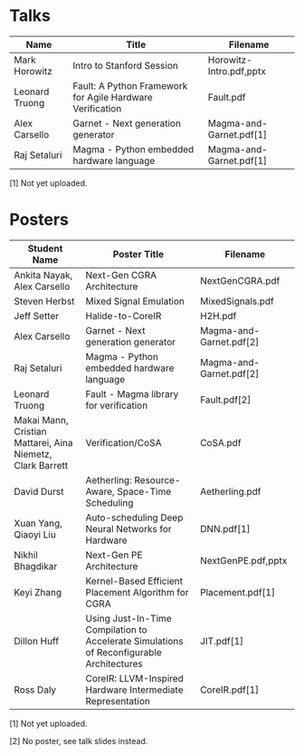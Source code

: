 # Talks
| Name           | Title	             | Filename     |
| ------------   | ------------              | ------------ |
| Mark Horowitz  | Intro to Stanford Session | Horowitz-Intro.pdf,pptx |
| Leonard Truong | Fault: A Python Framework for Agile Hardware Verification | Fault.pdf |
| Alex Carsello  | Garnet - Next generation generator        | Magma-and-Garnet.pdf[1] |
| Raj Setaluri   | Magma - Python embedded hardware language | Magma-and-Garnet.pdf[1] |

[1] Not yet uploaded.


# Posters
| Student Name                  | Poster Title	| Filename     |
| ------------                  | ------------   | ------------ |
| Ankita Nayak, Alex Carsello	| Next-Gen CGRA Architecture            | NextGenCGRA.pdf  |
| Steven Herbst                 | Mixed Signal Emulation                | MixedSignals.pdf |
| Jeff Setter	                | Halide-to-CoreIR                      | H2H.pdf          |
| Alex Carsello                 | Garnet - Next generation generator        | Magma-and-Garnet.pdf[2] |
| Raj Setaluri                  | Magma - Python embedded hardware language | Magma-and-Garnet.pdf[2] |
| Leonard Truong                | Fault - Magma library for verification    | Fault.pdf[2] |
| Makai Mann, Cristian Mattarei, Aina Niemetz, Clark Barrett| Verification/CoSA          | CoSA.pdf |
| David Durst                   | Aetherling: Resource-Aware, Space-Time Scheduling      | Aetherling.pdf |
| Xuan Yang, Qiaoyi Liu         | Auto-scheduling Deep Neural Networks for Hardware      | DNN.pdf[1] |
| Nikhil Bhagdikar              | Next-Gen PE Architecture | NextGenPE.pdf,pptx |
| Keyi Zhang                    | Kernel-Based Efficient Placement Algorithm for CGRA    | Placement.pdf[1] |
| Dillon Huff	                | Using Just-In-Time Compilation to Accelerate Simulations of Reconfigurable Architectures | JIT.pdf[1] |
| Ross Daly	                | CoreIR: LLVM-Inspired Hardware Intermediate Representation | CoreIR.pdf[1] |

[1] Not yet uploaded.

[2] No poster, see talk slides instead.
